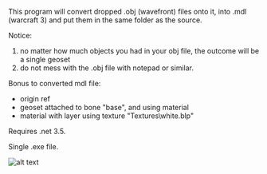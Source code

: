 This program will convert dropped .obj (wavefront) files onto it, into .mdl (warcraft 3) and put them in the same folder as the source.

Notice:
1. no matter how much objects you had in your obj file, the outcome will be a single geoset 
2. do not mess with the .obj file with notepad or similar.

Bonus to converted mdl file:
- origin ref
- geoset attached to bone "base", and using material
- material with layer using texture "Textures\white.blp"

Requires .net 3.5.

Single .exe file.

![alt text](https://i.ibb.co/CBPrxzN/Screenshot-2024-06-18-052810.png)
